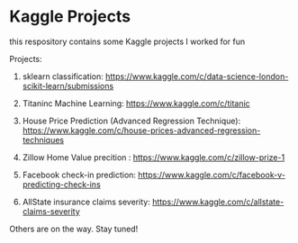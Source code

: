 # Kaggle Projects

this respository contains some Kaggle projects I worked for fun

Projects:

1) sklearn classification: https://www.kaggle.com/c/data-science-london-scikit-learn/submissions

2) Titaninc Machine Learning: https://www.kaggle.com/c/titanic

3) House Price Prediction (Advanced Regression Technique): https://www.kaggle.com/c/house-prices-advanced-regression-techniques

4) Zillow Home Value precition : https://www.kaggle.com/c/zillow-prize-1

5) Facebook check-in prediction: https://www.kaggle.com/c/facebook-v-predicting-check-ins

6) AllState insurance claims severity: https://www.kaggle.com/c/allstate-claims-severity

Others are on the way. Stay tuned!
